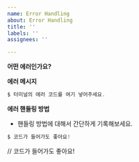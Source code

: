 ```yaml
---
name: Error Handling
about: Error Handling
title: ''
labels: ''
assignees: ''

---
```


**어떤 에러인가요?**

**에러 메시지**
```jsx
$ 터미널의 에러 코드를 여기 넣어주세요.
```

**에러 핸들링 방법**
- 핸들링 방법에 대해서 간단하게 기록해보세요.
```jsx
$ 코드가 들어가도 좋아요!
```
// 코드가 들어가도 좋아요!
